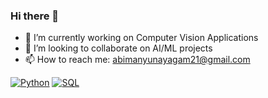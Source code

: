### Hi there 👋

<!--
**Abimanyu-Nayagam/abimanyu-nayagam** is a ✨ _special_ ✨ repository because its `README.md` (this file) appears on your GitHub profile.

Here are some ideas to get you started:
-->
- 🔭 I’m currently working on Computer Vision Applications
- 👯 I’m looking to collaborate on AI/ML projects
- 📫 How to reach me: abimanyunayagam21@gmail.com
<!--
- 🤔 I’m looking for help with 
- 💬 Ask me about ...
- 😄 Pronouns: ...
- ⚡ Fun fact: ...
  -->
<p>
  <a href="https://github.com/search?q=user%3ADenverCoder1+language%3Apython"><img alt="Python" src="https://img.shields.io/badge/Python-14354C.svg?logo=python&logoColor=white"></a>
  <a href="https://github.com/search?q=user%3ADenverCoder1+language%3Asql"><img alt="SQL" src="https://custom-icon-badges.herokuapp.com/badge/SQL-025E8C.svg?logo=database&logoColor=white"></a>
</p>
